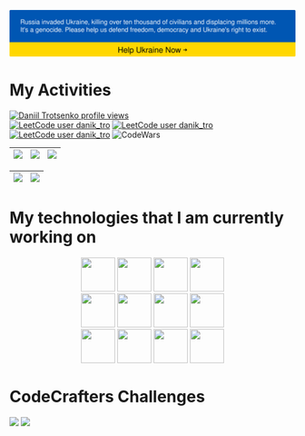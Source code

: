 [![Stand With Ukraine](https://raw.githubusercontent.com/vshymanskyy/StandWithUkraine/main/banner2-direct.svg)](https://stand-with-ukraine.pp.ua/)

# My Activities
[![Daniil Trotsenko profile views](https://u8views.com/api/v1/github/profiles/42993290/views/day-week-month-total-count.svg)](https://u8views.com/github/danik-tro)
<br/>
[![LeetCode user danik_tro](https://img.shields.io/badge/dynamic/json?style=flat&labelColor=black&color=%23ffa116&label=Solved&query=solvedOverTotal&url=https%3A%2F%2Fleetcode-badge.vercel.app%2Fapi%2Fusers%2Fdanik_tro&logo=leetcode&logoColor=yellow)](https://leetcode.com/danik_tro/)
[![LeetCode user danik_tro](https://img.shields.io/badge/dynamic/json?style=flat&labelColor=black&color=%23ffa116&label=&query=solvedPercentage&url=https%3A%2F%2Fleetcode-badge.vercel.app%2Fapi%2Fusers%2Fdanik_tro)](https://leetcode.com/danik_tro/)
[![LeetCode user danik_tro](https://img.shields.io/badge/dynamic/json?style=flat&labelColor=black&color=%23ffa116&label=Ranking&query=ranking&url=https%3A%2F%2Fleetcode-badge.vercel.app%2Fapi%2Fusers%2Fdanik_tro)](https://leetcode.com/danik_tro/)
![CodeWars](https://www.codewars.com/users/danik-tro/badges/micro)

| ![](http://github-profile-summary-cards.vercel.app/api/cards/stats?username=danik-tro&theme=nord_dark) | ![](http://github-profile-summary-cards.vercel.app/api/cards/repos-per-language?username=danik-tro&hide=Html&theme=nord_dark) | ![](http://github-profile-summary-cards.vercel.app/api/cards/most-commit-language?username=danik-tro&theme=nord_dark) |
| :-: | :-: | :-: |

| ![](http://github-profile-summary-cards.vercel.app/api/cards/profile-details?username=danik-tro&theme=nord_dark) | ![](https://github-readme-streak-stats.herokuapp.com/?user=danik-tro&hide_border=true&date_format=M%20j%5B%2C%20Y%5D&background=2D3742&stroke=2D3742&ring=6bbbca&fire=6bbbca&currStreakNum=fff&sideNums=6bbbca&currStreakLabel=6bbbca&sideLabels=fff&dates=fff) |
| :-: | :-: |


# My technologies that I am currently working on

<div align=center>
<image src="https://user-images.githubusercontent.com/25181517/192599922-3a8ceb1c-ff1d-40bc-b73c-99ea1182d8ad.png" width=60 height=60></image>
<image src="https://user-images.githubusercontent.com/25181517/183423507-c056a6f9-1ba8-4312-a350-19bcbc5a8697.png" width=60 height=60></image>
<image src="https://user-images.githubusercontent.com/25181517/183890598-19a0ac2d-e88a-4005-a8df-1ee36782fde1.png" width=60 height=60></image>
<image src="https://user-images.githubusercontent.com/25181517/192149581-88194d20-1a37-4be8-8801-5dc0017ffbbe.png" width=60 height=60></image>
<br>
<image src="https://user-images.githubusercontent.com/25181517/192107856-aa92c8b1-b615-47c3-9141-ed0d29a90239.png" width=60 height=60></image>
<image src="https://user-images.githubusercontent.com/25181517/192107854-765620d7-f909-4953-a6da-36e1ef69eea6.png" width=60 height=60></image>
<image src="https://user-images.githubusercontent.com/25181517/192107855-e669c777-9172-49c5-b7e0-404e29df0fee.png" width=60 height=60></image>
<image src="https://user-images.githubusercontent.com/25181517/192107858-fe19f043-c502-4009-8c47-476fc89718ad.png" width=60 height=60></image>
<br>
<image src="https://user-images.githubusercontent.com/25181517/117208740-bfb78400-adf5-11eb-97bb-09072b6bedfc.png" width=60 height=60></image>
<image src="https://user-images.githubusercontent.com/25181517/182884894-d3fa6ee0-f2b4-4960-9961-64740f533f2a.png" width=60 height=60></image>
<image src="https://user-images.githubusercontent.com/25181517/182884177-d48a8579-2cd0-447a-b9a6-ffc7cb02560e.png" width=60 height=60></image>
<image src="https://user-images.githubusercontent.com/25181517/183569191-f32cdf03-673f-4ae3-809b-3a8b376bb8a2.png" width=60 height=60></image>
</div>

# CodeCrafters Challenges

<image src="https://backend.codecrafters.io/progress/http-server/e7364ed8-9ed9-4763-8f5c-e0b6f17f4eb8"></image>
<image src="https://backend.codecrafters.io/progress/redis/0ee18656-ae8b-49b1-b3f3-5c7eedcff1a1"></image>



